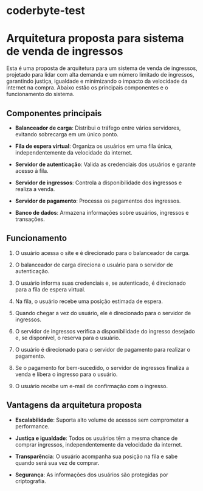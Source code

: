 # coderbyte-test

# Arquitetura proposta para sistema de venda de ingressos

Esta é uma proposta de arquitetura para um sistema de venda de ingressos, projetado para lidar com alta demanda e um número limitado de ingressos, garantindo justiça, igualdade e minimizando o impacto da velocidade da internet na compra. Abaixo estão os principais componentes e o funcionamento do sistema.

## Componentes principais

- **Balanceador de carga**: Distribui o tráfego entre vários servidores, evitando sobrecarga em um único ponto.
  
- **Fila de espera virtual**: Organiza os usuários em uma fila única, independentemente da velocidade da internet.
  
- **Servidor de autenticação**: Valida as credenciais dos usuários e garante acesso à fila.
  
- **Servidor de ingressos**: Controla a disponibilidade dos ingressos e realiza a venda.
  
- **Servidor de pagamento**: Processa os pagamentos dos ingressos.
  
- **Banco de dados**: Armazena informações sobre usuários, ingressos e transações.

## Funcionamento

1. O usuário acessa o site e é direcionado para o balanceador de carga.
   
2. O balanceador de carga direciona o usuário para o servidor de autenticação.
   
3. O usuário informa suas credenciais e, se autenticado, é direcionado para a fila de espera virtual.
   
4. Na fila, o usuário recebe uma posição estimada de espera.
   
5. Quando chegar a vez do usuário, ele é direcionado para o servidor de ingressos.
   
6. O servidor de ingressos verifica a disponibilidade do ingresso desejado e, se disponível, o reserva para o usuário.
   
7. O usuário é direcionado para o servidor de pagamento para realizar o pagamento.
   
8. Se o pagamento for bem-sucedido, o servidor de ingressos finaliza a venda e libera o ingresso para o usuário.
   
9. O usuário recebe um e-mail de confirmação com o ingresso.

## Vantagens da arquitetura proposta

- **Escalabilidade**: Suporta alto volume de acessos sem comprometer a performance.
  
- **Justiça e igualdade**: Todos os usuários têm a mesma chance de comprar ingressos, independentemente da velocidade da internet.
  
- **Transparência**: O usuário acompanha sua posição na fila e sabe quando será sua vez de comprar.
  
- **Segurança**: As informações dos usuários são protegidas por criptografia.
